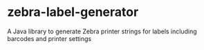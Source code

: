 # zebra-label-generator
A Java library to generate Zebra printer strings for labels including barcodes and printer settings

